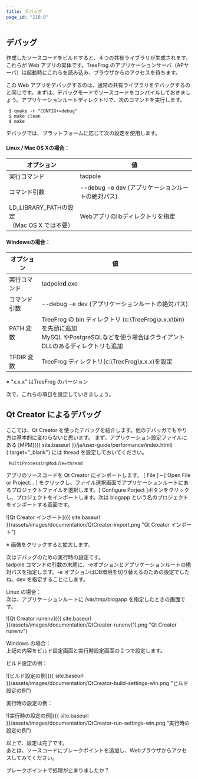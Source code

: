 ```yaml
---
title: デバッグ
page_id: "110.0"
---
```


## デバッグ

作成したソースコードをビルドすると、４つの共有ライブラリが生成されます。これらが Web アプリの実体です。TreeFrog のアプリケーションサーバ（APサーバ）は起動時にこれらを読み込み、ブラウザからのアクセスを待ちます。

この Web アプリをデバッグするのは、通常の共有ライブラリをデバッグするのと同じです。まずは、デバッグモードでソースコードをコンパイルしておきましょう。アプリケーションルートディレクトリで、次のコマンドを実行します。

```
 $ qmake -r "CONFIG+=debug"
 $ make clean
 $ make
```

デバッグでは、プラットフォームに応じて次の設定を使用します。

#### Linux / Mac OS Xの場合：

| オプション                                    | 値                                          |
|-----------------------------------------------|------------------------------------------------|
| 実行コマンド                                   | tadpole                                        |
| コマンド引数                                  | \--debug -e dev (アプリケーションルートの絶対パス) |
| LD_LIBRARY_PATHの設定<br>（Mac OS X では不要） | Webアプリのlibディレクトリを指定  |


#### Windowsの場合：

| オプション     | 値                                                            |
|---------------|---------------------------------------------------------------|
|  実行コマンド  | tadpole**d**.exe                                             |
| コマンド引数   | \--debug -e dev (アプリケーションルートの絶対パス)             |
| PATH 変数      | TreeFrog の bin ディレクトリ (c:\TreeFrog\x.x.x\bin) を先頭に追加<br>MySQL やPostgreSQLなどを使う場合はクライアントDLLのあるディレクトリも追加 |
| TFDIR 変数    | TreeFrog ディレクトリ(c:\TreeFrog\x.x.x)を設定 |

※ "x.x.x" はTreeFrog のバージョン

次で、これらの項目を設定していきましょう。

## Qt Creator によるデバッグ

ここでは、Qt Creator を使ったデバッグを紹介します。他のデバッガでもやり方は基本的に変わらないと思います。
まず、アプリケーション設定ファイルにある [MPM]({{ site.baseurl }}/ja/user-guide/performance/index.html){:target="_blank"} には thread を設定しておいてください。

```
 MultiProcessingModule=thread
```

アプリのソースコードを Qt Creator にインポートします。 [ File ] – [ Open File or Project... ] をクリックし、ファイル選択画面でアプリケーションルートにあるプロジェクトファイルを選択します。[ Configure Porject ]ボタンをクリックし、プロジェクトをインポートします。次は blogapp という名のプロジェクトをインポートする画面です。

<div class="img-center" markdown="1">

![Qt Creator インポート]({{ site.baseurl }}/assets/images/documentation/QtCreator-import.png "Qt Creator インポート")

</div>

※ 画像をクリックすると拡大します。

次はデバッグのための実行時の設定です。<br>
tadpole コマンドの引数の末尾に、-eオプションとアプリケーションルートの絶対パスを指定します。-e オプションはDB環境を切り替えるのための設定でしたね。dev を指定することにします。

Linux の場合：<br>
次は、アプリケーションルートに /var/tmp/blogapp を指定したときの画面です。

<div class="img-center" markdown="1">

![Qt Creator runenv]({{ site.baseurl }}/assets/images/documentation/QtCreator-runenv(1).png "Qt Creator runenv")

</div>

WIndows の場合：<br>
上記の内容をビルド設定画面と実行時設定画面の２つで設定します。

ビルド設定の例：

<div class="img-center" markdown="1">

![ビルド設定の例]({{ site.baseurl }}/assets/images/documentation/QtCreator-build-settings-win.png "ビルド設定の例")

</div>

実行時の設定の例：

<div class="img-center" markdown="1">

![実行時の設定の例]({{ site.baseurl }}/assets/images/documentation/QtCreator-run-settings-win.png "実行時の設定の例")

</div>

以上で、設定は完了です。<br>
あとは、ソースコードにブレークポイントを追加し、Webブラウザからアクセスしてみてください。

ブレークポイントで処理が止まりましたか？